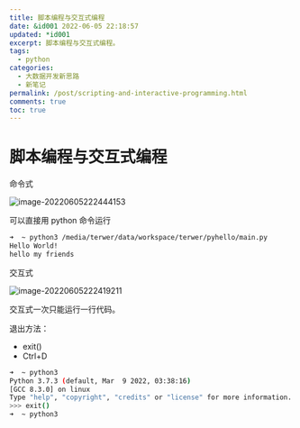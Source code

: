 ```yaml
---
title: 脚本编程与交互式编程
date: &id001 2022-06-05 22:18:57
updated: *id001
excerpt: 脚本编程与交互式编程。
tags:
  - python
categories:
  - 大数据开发新思路
  - 新笔记
permalink: /post/scripting-and-interactive-programming.html
comments: true
toc: true
---
```

# 脚本编程与交互式编程

命令式

![image-20220605222444153](https://img1.terwer.space/20220605222444.png)

可以直接用 python 命令运行

```bash
➜  ~ python3 /media/terwer/data/workspace/terwer/pyhello/main.py
Hello World!
hello my friends
```

交互式

![image-20220605222419211](https://img1.terwer.space/20220605222419.png)

交互式一次只能运行一行代码。

退出方法：

- exit()
- Ctrl+D

```bash
➜  ~ python3                                                    
Python 3.7.3 (default, Mar  9 2022, 03:38:16) 
[GCC 8.3.0] on linux
Type "help", "copyright", "credits" or "license" for more information.
>>> exit()
➜  ~ python3
```